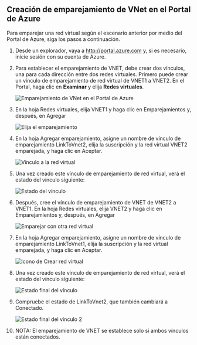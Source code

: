 ## Creación de emparejamiento de VNet en el Portal de Azure
Para emparejar una red virtual según el escenario anterior por medio del Portal de Azure, siga los pasos a continuación.

1. Desde un explorador, vaya a http://portal.azure.com y, si es necesario, inicie sesión con su cuenta de Azure.
2. Para establecer el emparejamiento de VNET, debe crear dos vínculos, una para cada dirección entre dos redes virtuales. Primero puede crear un vínculo de emparejamiento de red virtual de VNET1 a VNET2. En el Portal, haga clic en **Examinar** y elija **Redes virtuales**.
   
    ![Emparejamiento de VNet en el Portal de Azure](./media/virtual-networks-create-vnetpeering-arm-pportal-include/figure01.png)
3. En la hoja Redes virtuales, elija VNET1 y haga clic en Emparejamientos y, después, en Agregar
   
    ![Elija el emparejamiento](./media/virtual-networks-create-vnetpeering-arm-pportal-include/figure02.png)
4. En la hoja Agregar emparejamiento, asigne un nombre de vínculo de emparejamiento LinkToVnet2, elija la suscripción y la red virtual VNET2 emparejada, y haga clic en Aceptar.
   
    ![Vínculo a la red virtual](./media/virtual-networks-create-vnetpeering-arm-pportal-include/figure03.png)
5. Una vez creado este vínculo de emparejamiento de red virtual, verá el estado del vínculo siguiente:
   
    ![Estado del vínculo](./media/virtual-networks-create-vnetpeering-arm-pportal-include/figure04.png)
6. Después, cree el vínculo de emparejamiento de VNET de VNET2 a VNET1. En la hoja Redes virtuales, elija VNET2 y haga clic en Emparejamientos y, después, en Agregar
   
    ![Emparejar con otra red virtual](./media/virtual-networks-create-vnetpeering-arm-pportal-include/figure05.png)
7. En la hoja Agregar emparejamiento, asigne un nombre de vínculo de emparejamiento LinkToVnet1, elija la suscripción y la red virtual emparejada, y haga clic en Aceptar.
   
    ![Icono de Crear red virtual](./media/virtual-networks-create-vnetpeering-arm-pportal-include/figure06.png)
8. Una vez creado este vínculo de emparejamiento de red virtual, verá el estado del vínculo siguiente:
   
    ![Estado final del vínculo](./media/virtual-networks-create-vnetpeering-arm-pportal-include/figure07.png)
9. Compruebe el estado de LinkToVnet2, que también cambiará a Conectado.
   
    ![Estado final del vínculo 2](./media/virtual-networks-create-vnetpeering-arm-pportal-include/figure08.png)
10. NOTA: El emparejamiento de VNET se establece solo si ambos vínculos están conectados.

<!---HONumber=AcomDC_0803_2016-->